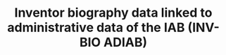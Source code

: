 ---
contributors:
- Fabian Gaessler
- M. Dorner
- D. Harhoff
- K. Hoisl and F. Poege
cost: None
description: 'We introduce the employer-employee inventor dataset INV-BIO ADIAB 1980-2014,
  which records complete biographies of more than 150,000 inventors in Germany between
  1980 and 2014. This dataset tracks each inventor’s employment status and inventive
  output over time with high precision.


  Linked at the person level, the INV-BIO ADIAB data comprise about 150,000 inventors
  in Germany with daily information on their employment careers drawn from IAB data
  sources and detailed patent track records for inventions registered at the European
  Patent Office or the German Patent and Trademark Office, respectively. All inventors
  recorded in the INV-BIO ADIAB data filed at least one patent with the European Patent
  Office between 1999 and 2011 and were identified in the administrative labor market
  data of the IAB as employees and disambiguated using a combination of record linkage
  and machine learning methods.'
doi: 10.5164/IAB.INV-BIO-ADIAB8014.de.en.v1
last_edit: Mon, 19 Jun 2023 16:48:01 GMT
location: https://fdz.iab.de/en/our-data-products/individual-and-household-data/inv-bio-adiab/
maintained_by: IAB FDZ
open_access: 'TRUE'
shortname: inv_bio
tags:
- patents
- biography
- inventors
- EPO
- Germany
timeframe: 1980-2014
title: Inventor biography data linked to administrative data of the IAB (INV-BIO ADIAB)
uuid: c379def9-ecaa-484b-8f8e-ed401eec70d3
versioning: 'FALSE'
---